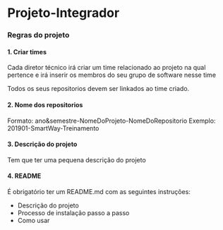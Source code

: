 # Projeto-Integrador
### Regras do projeto

#### 1. Criar times

Cada diretor técnico irá criar um time relacionado ao projeto na qual pertence e irá inserir os membros do seu grupo de software nesse time

Todos os seus repositorios devem ser linkados ao time criado.

#### 2. Nome dos repositorios

Formato: ano&semestre-NomeDoProjeto-NomeDoRepositorio
Exemplo: 201901-SmartWay-Treinamento

#### 3. Descrição do projeto

Tem que ter uma pequena descrição do projeto

#### 4. README

É obrigatório ter um README.md com as seguintes instruções:

* Descrição do projeto
* Processo de instalação passo a passo
* Como usar

